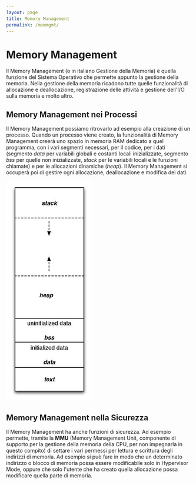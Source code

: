```yaml
---
layout: page
title: Memory Management
permalink: /memmgmt/
---
```


# Memory Management

Il Memory Management (o in italiano Gestione della Memoria) è quella funzione del Sistema Operativo che permette appunto la gestione della memoria. Nella gestione della memoria ricadono tutte quelle funzionalità di allocazione e deallocazione, registrazione delle attività e gestione dell'I/O sulla memoria e molto altro.

## Memory Management nei Processi

Il Memory Management possiamo ritrovarlo ad esempio alla creazione di un processo. Quando un processo viene creato, la funzionalità di Memory Management creerà uno spazio in memoria RAM dedicato a quel programma, con i vari segmenti necessari, per il codice, per i dati (segmento _data_ per variabili globali e costanti locali inizializzate, segmento _bss_ per quelle non inizializzate, _stack_ per le variabili locali e le funzioni chiamate) e per le allocazioni dinamiche (_heap_).
Il Memory Management si occuperà poi di gestire ogni allocazione, deallocazione e modifica dei dati.

![memlayout](assets/images/processmemlayout.jpg)


## Memory Management nella Sicurezza

Il Memory Management ha anche funzioni di sicurezza. Ad esempio permette, tramite la **MMU** (Memory Management Unit, componente di supporto per la gestione della memoria della CPU, per non impegnarla in questo compito) di settare i vari permessi per lettura e scrittura degli indirizzi di memoria. Ad esempio si può fare in modo che un determinato indirizzo o blocco di memoria possa essere modificabile solo in Hypervisor Mode, oppure che solo l'utente che ha creato quella allocazione possa modificare quella parte di memoria.